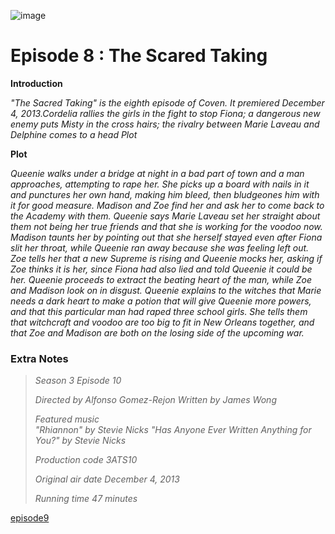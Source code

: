 
![image](https://github.com/user-attachments/assets/5ae4e563-977f-43d6-886d-e75e7f2aec34) 


# Episode 8 : The Scared Taking 



**Introduction**

*"The Sacred Taking" is the eighth episode of Coven. It premiered December 4, 2013.Cordelia rallies the girls in the fight to stop Fiona; a dangerous new enemy puts Misty in the cross hairs; the rivalry between Marie Laveau and Delphine comes to a head*
*Plot*




**Plot**

*Queenie walks under a bridge at night in a bad part of town and a man approaches, attempting to rape her. She picks up a board with nails in it and punctures her own hand, making him bleed, then bludgeones him with it for good measure. Madison and Zoe find her and ask her to come back to the Academy with them. Queenie says Marie Laveau set her straight about them not being her true friends and that she is working for the voodoo now. Madison taunts her by pointing out that she herself stayed even after Fiona slit her throat, while Queenie ran away because she was feeling left out. Zoe tells her that a new Supreme is rising and Queenie mocks her, asking if Zoe thinks it is her, since Fiona had also lied and told Queenie it could be her. Queenie proceeds to extract the beating heart of the man, while Zoe and Madison look on in disgust. Queenie explains to the witches that Marie needs a dark heart to make a potion that will give Queenie more powers, and that this particular man had raped three school girls. She tells them that witchcraft and voodoo are too big to fit in New Orleans together, and that Zoe and Madison are both on the losing side of the upcoming war.*

### Extra Notes

> *Season 3
Episode 10*
>
> *Directed by	Alfonso Gomez-Rejon
Written by	James Wong*
>
> *Featured music	
"Rhiannon" by Stevie Nicks
"Has Anyone Ever Written Anything for You?" by Stevie Nicks*
>
> *Production code	3ATS10*
> 
> *Original air date	December 4, 2013*
>
> *Running time	47 minutes*

[episode9](episode9.md)
